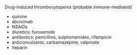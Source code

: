 Drug\-induced thrombocytopenia (probable immune\-mediated)  
* quinine
* abciximab
* NSAIDs
* diuretics: furosemide
* antibiotics: penicillins, sulphonamides, rifampicin
* anticonvulsants: carbamazepine, valproate
* heparin
